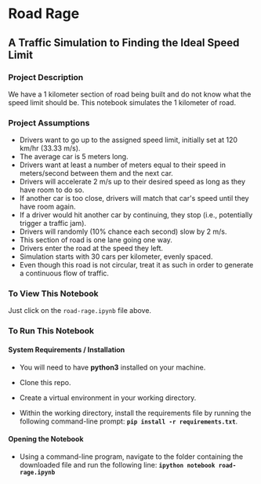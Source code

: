 
# Road Rage
## A Traffic Simulation to Finding the Ideal Speed Limit

### Project Description
We have a 1 kilometer section of road being built and do not know what the speed limit should be. This notebook simulates the 1 kilometer of road.

### Project Assumptions
* Drivers want to go up to the assigned speed limit, initially set at 120 km/hr (33.33 m/s).
* The average car is 5 meters long.
* Drivers want at least a number of meters equal to their speed in meters/second between them and the next car.
* Drivers will accelerate 2 m/s up to their desired speed as long as they have room to do so.
* If another car is too close, drivers will match that car's speed until they have room again.
* If a driver would hit another car by continuing, they stop (i.e., potentially trigger a traffic jam).
* Drivers will randomly (10% chance each second) slow by 2 m/s.
* This section of road is one lane going one way.
* Drivers enter the road at the speed they left.
* Simulation starts with 30 cars per kilometer, evenly spaced.
* Even though this road is not circular, treat it as such in order to generate a continuous flow of traffic.

### To View This Notebook
Just click on the `road-rage.ipynb` file above.

### To Run This Notebook
#### System Requirements / Installation

* You will need to have **python3** installed on your machine.

* Clone this repo.

* Create a virtual environment in your working directory.

* Within the working directory, install the requirements file by running the following command-line prompt: **`pip install -r requirements.txt`**.

#### Opening the Notebook
* Using a command-line program, navigate to the folder containing the downloaded file and run the following line: **`ipython notebook road-rage.ipynb`**
